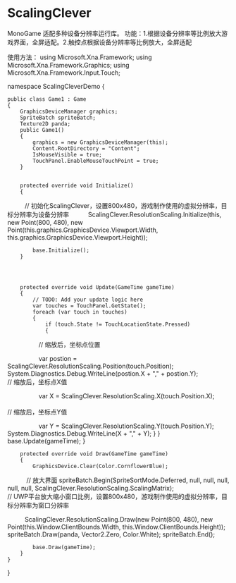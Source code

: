 # ScalingClever
MonoGame 适配多种设备分辨率运行库。
功能：1.根据设备分辨率等比例放大游戏界面，全屏适配。2.触控点根据设备分辨率等比例放大，全屏适配

使用方法：
using Microsoft.Xna.Framework;
using Microsoft.Xna.Framework.Graphics;
using Microsoft.Xna.Framework.Input.Touch;

namespace ScalingCleverDemo
{

    public class Game1 : Game
    {
        GraphicsDeviceManager graphics;
        SpriteBatch spriteBatch;
        Texture2D panda;
        public Game1()
        {
            graphics = new GraphicsDeviceManager(this);
            Content.RootDirectory = "Content";
            IsMouseVisible = true;
            TouchPanel.EnableMouseTouchPoint = true;
        }


        protected override void Initialize()
        {
            // 初始化ScalingClever，设置800x480，游戏制作使用的虚拟分辨率，目标分辨率为设备分辨率
            ScalingClever.ResolutionScaling.Initialize(this, new Point(800, 480), new Point(this.graphics.GraphicsDevice.Viewport.Width, this.graphics.GraphicsDevice.Viewport.Height));

            base.Initialize();
        }

        


        protected override void Update(GameTime gameTime)
        {
            // TODO: Add your update logic here
            var touches = TouchPanel.GetState();
            foreach (var touch in touches)
            {
                if (touch.State != TouchLocationState.Pressed)
                {
                    // 缩放后，坐标点位置
                    
                    var postion = ScalingClever.ResolutionScaling.Position(touch.Position);
                    System.Diagnostics.Debug.WriteLine(postion.X + "," + postion.Y);
                    
                    // 缩放后，坐标点X值
                    
                    var X = ScalingClever.ResolutionScaling.X(touch.Position.X);
                    
                    // 缩放后，坐标点Y值
                    
                    var Y = ScalingClever.ResolutionScaling.Y(touch.Position.Y);
                    System.Diagnostics.Debug.WriteLine(X + "," + Y);
                }
            }
            base.Update(gameTime);
        }


        protected override void Draw(GameTime gameTime)
        {
            GraphicsDevice.Clear(Color.CornflowerBlue);

            // 放大界面
            spriteBatch.Begin(SpriteSortMode.Deferred, null, null, null, null, null, ScalingClever.ResolutionScaling.ScalingMatrix);
            
            // UWP平台放大缩小窗口比例，设置800x480，游戏制作使用的虚拟分辨率，目标分辨率为窗口分辨率
            
            ScalingClever.ResolutionScaling.Draw(new Point(800, 480), new Point(this.Window.ClientBounds.Width, this.Window.ClientBounds.Height));
            spriteBatch.Draw(panda, Vector2.Zero, Color.White);
            spriteBatch.End();

            base.Draw(gameTime);
        }
    }
}

